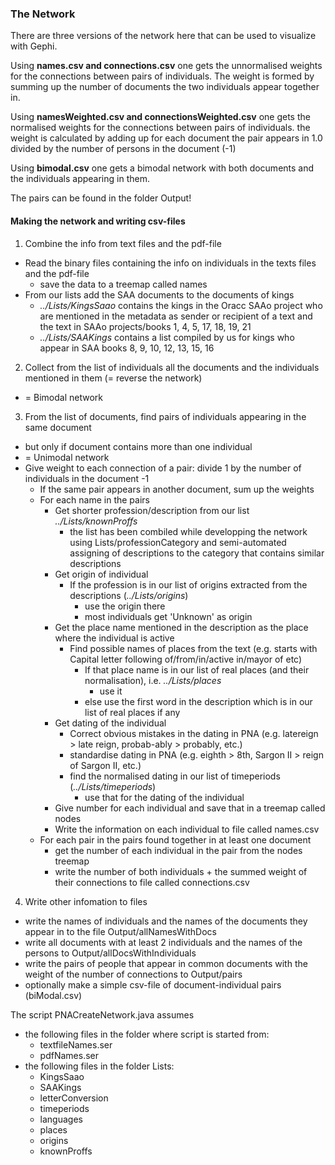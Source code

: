 ### The Network

There are three versions of the network here that can be used to visualize with Gephi.

Using <b>names.csv and connections.csv</b> one gets the unnormalised weights for the connections between pairs of individuals. The weight is formed by summing up the number of documents the two individuals appear together in.

Using <b>namesWeighted.csv and connectionsWeighted.csv</b> one gets the normalised weights for the connections between pairs of individuals. the weight is calculated by adding up for each document the pair appears in 1.0 divided by the number of persons in the document (-1)

Using <b>bimodal.csv</b> one gets a bimodal network with both documents and the individuals appearing in them.

The pairs can be found in the folder Output!

#### Making the network and writing csv-files

1. Combine the info from text files and the pdf-file
* Read the binary files containing the info on individuals in the texts files and the pdf-file
   	* save the data to a treemap called names
* From our lists add the SAA documents to the documents of kings
	* _../Lists/KingsSaao_ contains the kings in the Oracc SAAo project who are mentioned in the metadata as sender or recipient of a text and the text in SAAo projects/books 1, 4, 5, 17, 18, 19, 21
	* _../Lists/SAAKings_ contains a list compiled by us for kings who appear in SAA books 8, 9, 10, 12, 13, 15, 16
2. Collect from the list of individuals all the documents and the individuals mentioned in them (= reverse the network)
* = Bimodal network
3. From the list of documents, find pairs of individuals appearing in the same document
* but only if document contains more than one individual
* = Unimodal network
* Give weight to each connection of a pair: divide 1 by the number of individuals in the document -1
	* If the same pair appears in another document, sum up the weights
	* For each name in the pairs
		* Get shorter profession/description from our list _../Lists/knownProffs_
			* the list has been combiled while developping the network using Lists/professionCategory and semi-automated assigning of descriptions to the category that contains similar descriptions
		* Get origin of individual
			* If the profession is in our list of origins extracted from the descriptions (_../Lists/origins_)
				* use the origin there
				* most individuals get 'Unknown' as origin
		* Get the place name mentioned in the description as the place where the individual is active
			* Find possible names of places from the text (e.g. starts with Capital letter following of/from/in/active in/mayor of etc)
				* If that place name is in our list of real places (and their normalisation), i.e. _../Lists/places_
					* use it
				* else use the first word in the description which is in our list of real places if any
		* Get dating of the individual
			* Correct obvious mistakes in the dating in PNA (e.g. latereign > late reign, probab-ably > probably, etc.)
			* standardise dating in PNA (e.g. eighth > 8th, Sargon II > reign of Sargon II, etc.)
			* find the normalised dating in our list of timeperiods (_../Lists/timeperiods_)
				* use that for the dating of the individual
		* Give number for each individual and save that in a treemap called nodes
		* Write the information on each individual to file called names.csv
	* For each pair in the pairs found together in at least one document
		* get the number of each individual in the pair from the nodes treemap
		* write the number of both individuals + the summed weight of their connections to file called connections.csv
4. Write other infomation to files
* write the names of individuals and the names of the documents they appear in to the file Output/allNamesWithDocs
* write all documents with at least 2 individuals and the names of the persons to Output/allDocsWithIndividuals
* write the pairs of people that appear in common documents with the weight of the number of connections to Output/pairs
* optionally make a simple csv-file of document-individual pairs (biModal.csv)


The script PNACreateNetwork.java assumes
* the following files in the folder where script is started from:
	* textfileNames.ser
	* pdfNames.ser
* the following files in the folder Lists:
	* KingsSaao
	* SAAKings
	* letterConversion
	* timeperiods
	* languages
	* places
	* origins
	* knownProffs

